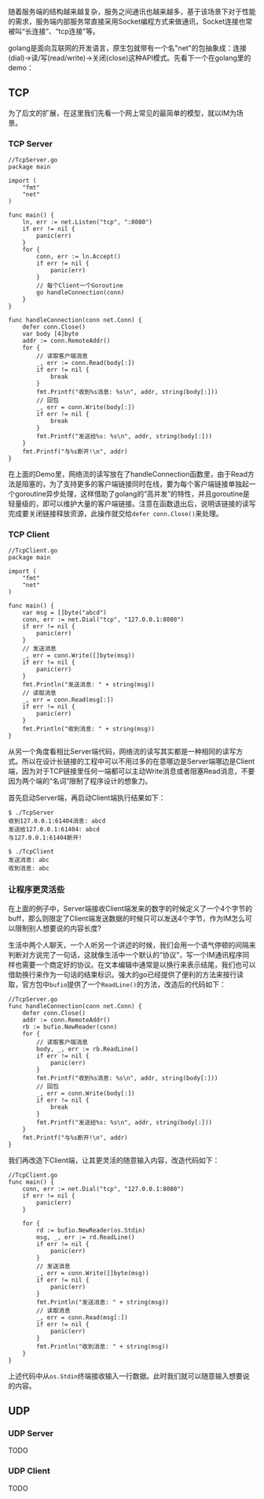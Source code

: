 随着服务端的结构越来越复杂，服务之间通讯也越来越多，基于该场景下对于性能的需求，服务端内部服务常直接采用Socket编程方式来做通讯，Socket连接也常被叫“长连接”、“tcp连接”等。

golang是面向互联网的开发语言，原生包就带有一个名"net"的包抽象成：连接(dial)->读/写(read/write)->关闭(close)这种API模式。先看下一个在golang里的demo：

## TCP
为了后文的扩展，在这里我们先看一个网上常见的最简单的模型，就以IM为场景。
### TCP Server
```golang
//TcpServer.go
package main

import (
	"fmt"
	"net"
)

func main() {
	ln, err := net.Listen("tcp", ":8080")
	if err != nil {
		panic(err)
	}
	for {
		conn, err := ln.Accept()
		if err != nil {
			panic(err)
		}
		// 每个Client一个Goroutine
		go handleConnection(conn)
	}
}

func handleConnection(conn net.Conn) {
	defer conn.Close()
	var body [4]byte
	addr := conn.RemoteAddr()
	for {
		// 读取客户端消息
		_, err := conn.Read(body[:])
		if err != nil {
			break
		}
		fmt.Printf("收到%s消息: %s\n", addr, string(body[:]))
		// 回包
		_, err = conn.Write(body[:])
		if err != nil {
			break
		}
		fmt.Printf("发送给%s: %s\n", addr, string(body[:]))
	}
	fmt.Printf("与%s断开!\n", addr)
}

```

在上面的Demo里，网络流的读写放在了handleConnection函数里，由于Read方法是阻塞的，为了支持更多的客户端链接同时在线，要为每个客户端链接单独起一个goroutine异步处理，这样借助了golang的“高并发”的特性，并且goroutine是轻量级的，即可以维护大量的客户端链接。注意在函数退出后，说明该链接的读写完成要关闭链接释放资源，此操作就交给`defer conn.Close()`来处理。

### TCP Client

```golang
//TcpClient.go
package main

import (
	"fmt"
	"net"
)

func main() {
	var msg = []byte("abcd")
	conn, err := net.Dial("tcp", "127.0.0.1:8080")
	if err != nil {
		panic(err)
	}
	// 发送消息
	_, err = conn.Write([]byte(msg))
	if err != nil {
		panic(err)
	}
	fmt.Println("发送消息: " + string(msg))
	// 读取消息
	_, err = conn.Read(msg[:])
	if err != nil {
		panic(err)
	}
	fmt.Println("收到消息: " + string(msg))
}

```

从另一个角度看相比Server端代码，网络流的读写其实都是一种相同的读写方式。所以在设计长链接的工程中可以不用过多的在意哪边是Server端哪边是Client端，因为对于TCP链接里任何一端都可以主动Write消息或者阻塞Read消息，不要因为两个端的“名词”限制了程序设计的想象力。

首先启动Server端，再启动Client端执行结果如下：

```shell
$ ./TcpServer
收到127.0.0.1:61404消息: abcd
发送给127.0.0.1:61404: abcd
与127.0.0.1:61404断开!
```
```shell
$ ./TcpClient 
发送消息: abc
收到消息: abc
```

### 让程序更灵活些
在上面的例子中，Server端接收Client端发来的数字的时候定义了一个4个字节的buff，那么则限定了Client端发送数据的时候只可以发送4个字节，作为IM怎么可以限制别人想要说的内容长度?

生活中两个人聊天，一个人听另一个讲述的时候，我们会用一个语气停顿的间隔来判断对方说完了一句话，这就像生活中一个默认的“协议”，写一个IM通讯程序同样也需要一个商定好的协议。在文本编辑中通常是以换行来表示结尾，我们也可以借助换行来作为一句话的结束标识。强大的go已经提供了便利的方法来按行读取，官方包中`bufio`提供了一个`ReadLine()`的方法，改造后的代码如下：
```golang
//TcpServer.go
func handleConnection(conn net.Conn) {
	defer conn.Close()
	addr := conn.RemoteAddr()
	rb := bufio.NewReader(conn)
	for {
		// 读取客户端消息
		body, _, err := rb.ReadLine()
		if err != nil {
			panic(err)
		}
		fmt.Printf("收到%s消息: %s\n", addr, string(body[:]))
		// 回包
		_, err = conn.Write(body[:])
		if err != nil {
			break
		}
		fmt.Printf("发送给%s: %s\n", addr, string(body[:]))
	}
	fmt.Printf("与%s断开!\n", addr)
}
```
我们再改造下Client端，让其更灵活的随意输入内容，改造代码如下：
```golang
//TcpClient.go
func main() {
	conn, err := net.Dial("tcp", "127.0.0.1:8080")
	if err != nil {
		panic(err)
	}

	for {
		rd := bufio.NewReader(os.Stdin)
		msg, _, err := rd.ReadLine()
		if err != nil {
			panic(err)
		}
		// 发送消息
		_, err = conn.Write([]byte(msg))
		if err != nil {
			panic(err)
		}
		fmt.Println("发送消息: " + string(msg))
		// 读取消息
		_, err = conn.Read(msg[:])
		if err != nil {
			panic(err)
		}
		fmt.Println("收到消息: " + string(msg))
	}
}
```
上述代码中从`os.Stdin`终端接收输入一行数据。此时我们就可以随意输入想要说的内容。


## UDP
### UDP Server
TODO
### UDP Client
TODO
